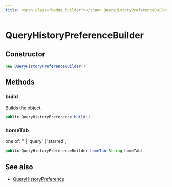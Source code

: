 ```yaml
---
title: <span class="badge builder"></span> QueryHistoryPreferenceBuilder
---
```

# <span class="badge builder"></span> QueryHistoryPreferenceBuilder

## Constructor

```java
new QueryHistoryPreferenceBuilder()
```
## Methods

### <span class="badge object-method"></span> build

Builds the object.

```java
public QueryHistoryPreference build()
```

### <span class="badge object-method"></span> homeTab

one of: '' | 'query' | 'starred';

```java
public QueryHistoryPreferenceBuilder homeTab(String homeTab)
```

## See also

 * <span class="badge object-type-class"></span> [QueryHistoryPreference](./object-QueryHistoryPreference.md)
